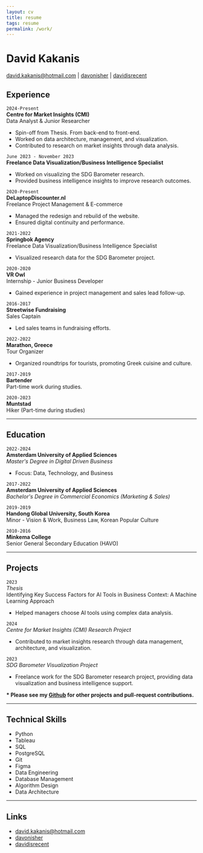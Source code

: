 ```yaml
---
layout: cv
title: resume
tags: resume
permalink: /work/
---
```

# David Kakanis

<div id="webaddress">
<a href="mailto:david.kakanis@hotmail.com">david.kakanis@hotmail.com</a>
|
<i class="fa fa-github"></i> <a href="http://github.com/davonisher">davonisher</a>
|
<i class="fa fa-twitter"></i> <a href="http://twitter.com/davidisrecent">davidisrecent</a>
</div>

## Experience

`2024-Present`  
__Centre for Market Insights (CMI)__  
Data Analyst & Junior Researcher  
- Spin-off from Thesis. From back-end to front-end.
- Worked on data architecture, management, and visualization.  
- Contributed to research on market insights through data analysis.

`June 2023 - November 2023`  
__Freelance Data Visualization/Business Intelligence Specialist__  
- Worked on visualizing the SDG Barometer research.  
- Provided business intelligence insights to improve research outcomes.

`2020-Present`  
__DeLaptopDiscounter.nl__  
Freelance Project Management & E-commerce  
- Managed the redesign and rebuild of the website.  
- Ensured digital continuity and performance.

`2021-2022`  
__Springbok Agency__  
Freelance Data Visualization/Business Intelligence Specialist  
- Visualized research data for the SDG Barometer project.

`2020-2020`  
__VR Owl__  
Internship - Junior Business Developer  
- Gained experience in project management and sales lead follow-up.

`2016-2017`  
__Streetwise Fundraising__  
Sales Captain  
- Led sales teams in fundraising efforts.

`2022-2022`  
__Marathon, Greece__  
Tour Organizer  
- Organized roundtrips for tourists, promoting Greek cuisine and culture.

`2017-2019`  
__Bartender__  
Part-time work during studies.

`2020-2023`  
__Muntstad__  
Hiker (Part-time during studies)

---

## Education

`2022-2024`  
__Amsterdam University of Applied Sciences__  
*Master's Degree in Digital Driven Business*  
- Focus: Data, Technology, and Business  

`2017-2022`  
__Amsterdam University of Applied Sciences__  
*Bachelor's Degree in Commercial Economics (Marketing & Sales)*  

`2019-2019`  
__Handong Global University, South Korea__  
Minor - Vision & Work, Business Law, Korean Popular Culture

`2010-2016`  
__Minkema College__  
Senior General Secondary Education (HAVO)

---

## Projects

`2023`  
*Thesis*  
Identifying Key Success Factors for AI Tools in Business Context: A Machine Learning Approach  
- Helped managers choose AI tools using complex data analysis.

`2024`  
*Centre for Market Insights (CMI) Research Project*  
- Contributed to market insights research through data management, architecture, and visualization.

`2023`  
*SDG Barometer Visualization Project*  
- Freelance work for the SDG Barometer research project, providing data visualization and business intelligence support.

__* Please see my [Github](http://github.com/davonisher) for other projects and pull-request contributions.__

---

## Technical Skills

- Python  
- Tableau  
- SQL  
- PostgreSQL  
- Git  
- Figma  
- Data Engineering  
- Database Management  
- Algorithm Design  
- Data Architecture

---

## Links

* <i class="fa fa-envelope"></i> <a href="mailto:david.kakanis@hotmail.com">david.kakanis@hotmail.com</a><br />
* <i class="fa fa-github"></i> <a href="http://github.com/davonisher">davonisher</a><br />
* <i class="fa fa-twitter"></i> <a href="http://twitter.com/davidisrecent">davidisrecent</a><br />

